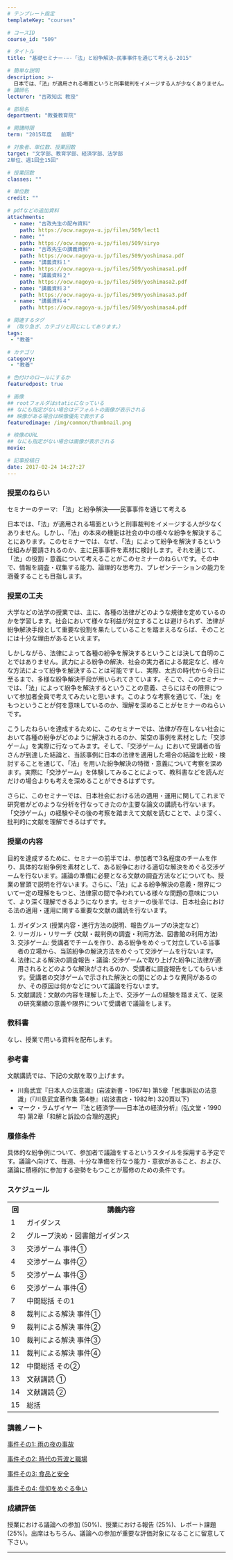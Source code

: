 ```yaml
---
# テンプレート指定
templateKey: "courses"

# コースID
course_id: "509"

# タイトル
title: "基礎セミナー-−-「法」と紛争解決―民事事件を通じて考える-2015"

# 簡単な説明
description: >-
  日本では、「法」が適用される場面というと刑事裁判をイメージする人が少なくありません。しかし、「法」の本来の機能は社会の中の様々な紛争を解決することにあります。このセミナーでは、なぜ、「法」によって紛争を解決するという仕組みが要請されるのか、主に民事事件を素材に検討します。それを通じて、「法」の役割・意義について考えることがこのセミナーのねらいです。その中で、情報を調査・収集する能力、論理的な思考力 ....
# 講師名
lecturer: "吉政知広 教授"

# 部局名
department: "教養教育院"

# 開講時限
term: "2015年度	前期"

# 対象者、単位数、授業回数
target: "文学部、教育学部、経済学部、法学部
2単位、週1回全15回"

# 授業回数
classes: ""

# 単位数
credit: ""

# pdfなどの追加資料
attachments:
  - name: "吉政先生の配布資料" 
    path: https://ocw.nagoya-u.jp/files/509/lect1
  - name: "" 
    path: https://ocw.nagoya-u.jp/files/509/siryo
  - name: "吉政先生の講義資料" 
    path: https://ocw.nagoya-u.jp/files/509/yoshimasa.pdf
  - name: "講義資料１" 
    path: https://ocw.nagoya-u.jp/files/509/yoshimasa1.pdf
  - name: "講義資料２" 
    path: https://ocw.nagoya-u.jp/files/509/yoshimasa2.pdf
  - name: "講義資料３" 
    path: https://ocw.nagoya-u.jp/files/509/yoshimasa3.pdf
  - name: "講義資料４" 
    path: https://ocw.nagoya-u.jp/files/509/yoshimasa4.pdf

# 関連するタグ
# （取り急ぎ、カテゴリと同じにしてあります。）
tags:
 - "教養"

# カテゴリ
category:
 - "教養"

# 色付けのロールにするか
featuredpost: true

# 画像
## rootフォルダはstaticになっている
## なにも指定がない場合はデフォルトの画像が表示される
## 映像がある場合は映像優先で表示する
featuredimage: /img/common/thumbnail.png

# 映像のURL
## なにも指定がない場合は画像が表示される
movie: 

# 記事投稿日
date: 2017-02-24 14:27:27
---
```


### 授業のねらい

セミナーのテーマ: 「法」と紛争解決――民事事件を通じて考える

日本では、「法」が適用される場面というと刑事裁判をイメージする人が少なくありません。しかし、「法」の本来の機能は社会の中の様々な紛争を解決することにあります。このセミナーでは、なぜ、「法」によって紛争を解決するという仕組みが要請されるのか、主に民事事件を素材に検討します。それを通じて、「法」の役割・意義について考えることがこのセミナーのねらいです。その中で、情報を調査・収集する能力、論理的な思考力、プレゼンテーションの能力を涵養することも目指します。


### 授業の工夫

大学などの法学の授業では、主に、各種の法律がどのような規律を定めているのかを学習します。社会において様々な利益が対立することは避けられず、法律が紛争解決手段として重要な役割を果たしていることを踏まえるならば、そのことには十分な理由があるといえます。

しかしながら、法律によって各種の紛争を解決するということは決して自明のことではありません。武力による紛争の解決、社会の実力者による裁定など、様々な方法によって紛争を解決することは可能ですし、実際、太古の時代から今日に至るまで、多様な紛争解決手段が用いられてきています。そこで、このセミナーでは、「法」によって紛争を解決するということの意義、さらにはその限界について参加者全員で考えてみたいと思います。このような考察を通じて、「法」をもつということが何を意味しているのか、理解を深めることがセミナーのねらいです。

こうしたねらいを達成するために、このセミナーでは、法律が存在しない社会において各種の紛争がどのように解決されるのか、架空の事例を素材とした「交渉ゲーム」を実際に行なってみます。そして、「交渉ゲーム」において受講者の皆さんが到達した結論と、当該事例に日本の法律を適用した場合の結論を比較・検討することを通じて、「法」を用いた紛争解決の特徴・意義について考察を深めます。実際に「交渉ゲーム」を体験してみることによって、教科書などを読んだだけの場合よりも考えを深めることができるはずです。

さらに、このセミナーでは、日本社会における法の適用・運用に関してこれまで研究者がどのような分析を行なってきたのか主要な論文の講読も行ないます。「交渉ゲーム」の経験やその後の考察を踏まえて文献を読むことで、より深く、批判的に文献を理解できるはずです。





### 授業の内容

目的を達成するために、セミナーの前半では、参加者で3名程度のチームを作り、具体的な紛争例を素材として、ある紛争における適切な解決をめぐる交渉ゲームを行ないます。議論の準備に必要となる文献の調査方法などについても、授業の冒頭で説明を行ないます。さらに、「法」による紛争解決の意義・限界について一定の理解をもつと、法律家の間で争われている様々な問題の意味について、より深く理解できるようになります。セミナーの後半では、日本社会における法の適用・運用に関する重要な文献の講読を行ないます。

1. ガイダンス (授業内容・進行方法の説明、報告グループの決定など)
2. リーガル・リサーチ (文献・裁判例の調査・利用方法、図書館の利用方法)
3. 交渉ゲーム: 受講者でチームを作り、ある紛争をめぐって対立している当事者の立場から、当該紛争の解決方法をめぐって交渉ゲームを行ないます。
4. 法律による解決の調査報告・議論: 交渉ゲームで取り上げた紛争に法律が適用されるとどのような解決がされるのか、受講者に調査報告をしてもらいます。受講者の交渉ゲームで示された解決との間にどのような異同があるのか、その原因は何かなどについて議論を行ないます。
5. 文献講読：文献の内容を理解した上で、交渉ゲームの経験を踏まえて、従来の研究業績の意義や限界について受講者で議論をします。

### 教科書

なし、授業で用いる資料を配布します。

### 参考書

文献講読では、下記の文献を取り上げます。

* 川島武宜『日本人の法意識』(岩波新書・1967年) 第5章「民事訴訟の法意識」(『川島武宜著作集 第4巻』(岩波書店・1982年) 320頁以下)
* マーク・ラムザイヤー『法と経済学――日本法の経済分析』(弘文堂・1990年) 第2章「和解と訴訟の合理的選択」

### 履修条件

具体的な紛争例について、参加者で議論をするというスタイルを採用する予定です。議論へ向けて、毎週、十分な準備を行なう能力・意欲があること、および、議論に積極的に参加する姿勢をもつことが履修のための条件です。


<h3>スケジュール</h3>
<table class="basic" width="455">
<tr>
<th width="20" class="center">回</th>
<th width="435" class="center">講義内容</th>
</tr>

<tr>
<td width="20" class="center">1</td>
<td width="435">ガイダンス</td>
</tr>

<tr>
<td width="20" class="center">2</td>
<td width="435">グループ決め・図書館ガイダンス</td>
</tr>

<tr>
<td width="20" class="center">3</td>
<td width="435">交渉ゲーム 事件①</td>
</tr>

<tr>
<td width="20" class="center">4</td>
<td width="435">交渉ゲーム 事件②</td>
</tr>

<tr>
<td width="20" class="center">5</td>
<td width="435">交渉ゲーム 事件③</td>
</tr>

<tr>
<td width="20" class="center">6</td>
<td width="435">交渉ゲーム 事件④</td>
</tr>

<tr>
<td width="20" class="center">7</td>
<td width="435">中間総括 その1</td>
</tr>

<tr>
<td width="20" class="center">8</td>
<td width="435">裁判による解決 事件①</td>
</tr>

<tr>
<td width="20" class="center">9</td>
<td width="435">裁判による解決 事件②</td>
</tr>

<tr>
<td width="20" class="center">10</td>
<td width="435">裁判による解決 事件③</td>
</tr>

<tr>
<td width="20" class="center">11</td>
<td width="435">裁判による解決 事件④</td>
</tr>

<tr>
<td width="20" class="center">12</td>
<td width="435">中間総括 その②</td>
</tr>

<tr>
<td width="20" class="center">13</td>
<td width="435">文献講読 ①</td>
</tr>

<tr>
<td width="20" class="center">14</td>
<td width="435">文献講読 ②</td>
</tr>

<tr>
<td width="20" class="center">15</td>
<td width="435">総括</td>
</tr>


</table>


### 講義ノート

[事件その1: 雨の夜の事故](https://ocw.nagoya-u.jp/files/509/yoshimasa1.pdf) 


[事件その2: 時代の荒波と職場](https://ocw.nagoya-u.jp/files/509/yoshimasa2.pdf) 


[事件その3: 食品と安全](https://ocw.nagoya-u.jp/files/509/yoshimasa3.pdf) 


[事件その4: 信仰をめぐる争い](https://ocw.nagoya-u.jp/files/509/yoshimasa4.pdf) 






### 成績評価

授業における議論への参加 (50%)、授業における報告 (25%)、レポート課題 (25%)。出席はもちろん、議論への参加が重要な評価対象になることに留意して下さい。



-----